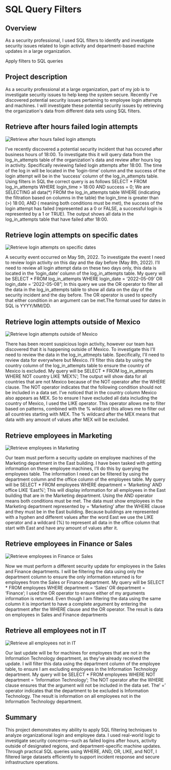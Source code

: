 #  SQL Query Filters


##  Overview

As a security professional, I used SQL filters to identify and investigate security issues related to login activity and department-based machine updates in a large organization.



Apply filters to SQL queries

## Project description

As a security professional at a large organization, part of my job is to investigate security issues to help keep the system secure. Recently I've discovered potential security issues pertaining to employee login attempts and machines. I will investigate these potential security issues by retrieving the organization's data from different data sets using SQL filters.

## Retrieve after hours failed login attempts

![Retrieve after hours failed login attempts](images/after-hours-failures.png)

I’ve recently discovered a potential security incident that has occured after business hours of 18:00. To investigate this it will query data from the log_in_attempts table of the organization's data and review after hours log in activity. Specifically reviewing failed login attempts after 18:00. The time of the log in will be located in the ‘login-time’ column and the success of the login attempt will be in the ‘success’ column of the log_in_attempts table. Using filters in SQL the correct query is as follows SELECT * FROM log_in_attempts WHERE login_time > 18:00 AND success = 0;  We are SELECTING all data(*) FROM the log_in_attempts table WHERE (indicating the filtration based on columns in the table) the login_time is greater than (>)  18:00, AND ( meaning both conditions must be met), the success of the login attempt has failed (represented as a 0 or FALSE, a successful login is represented by a 1 or TRUE). The output shows all data in the log_in_attempts table that have failed after 18:00.

## Retrieve login attempts on specific dates

![Retrieve login attempts on specific dates](images/login-attempts-specific-dates.png)

A security event occurred on May 5th, 2022. To investigate the event I need to review login activity on this day and the day before (May 8th, 2022). I’ll need to review all login attempt data on these two days only, this data is located in the ‘login_date’ column of the log_in_attempts table. My query will be SELECT * FROM log_in_attempts WHERE login_date = ‘2022-05-09’ OR login_date = ‘2022-05-08”; In this query we use the OR operator to filter all the data in the log_in_attempts table to show all data on the day of the security incident and the day before. The OR operator is used to specify that either condition in an argument can be met.The format used for dates in SQL is YYYY/MM/DD.

## Retrieve login attempts outside of Mexico

![Retrieve login attempts outside of Mexico](images/outside-mexico.png)

There has been recent suspicious login activity, however our team has discovered that it is happening outside of Mexico. To investigate this I'll need to review the data in the log_in_attmepts table. Specifically, I'll need to review data for everywhere but Mexico. I’ll filter this data by using the country column of the log_in_attempts table to ensure the country of Mexico is excluded. My query will be SELECT * FROM log_in_attempts WHERE NOT country LIKE ‘MEX%’;  The output will show data for all countries that are not Mexico because of the NOT operator after the WHERE clause. The NOT operator indicates that the following condition should not be included in a data set. I’ve noticed that in the country column Mexico also appears as MEX. So to ensure I have excluded all data including the country of Mexico, I used the LIKE operator. This operator allows me to filter based on patterns, combined with the % wildcard this allows me to filter out all countries starting with MEX. The % wildcard after the MEX means that data with any amount of values after MEX will be excluded.

## Retrieve employees in Marketing

![Retrieve employees in Marketing](images/marketing-east.png)

Our team must perform a security update on employee machines of the Marketing department in the East building. I have been tasked with getting information on these employee machines, I’ll do this by querying the employees table. The information I need can be filtered by using the department column and the office column of the employees table. My query will be SELECT * FROM employees WHERE department = ‘Marketing’ AND office LIKE ‘East%’; This will display information for all employees in the East building that are in the Marketing department. Using the AND operator means both conditions must be met. The data must show employees in the Marketing department represented by = ‘Marketing’ after the WHERE clause and they must be in the East building. Because buildings are represented with a hyphen and different values after the word East we use the LIKE operator and a wildcard (%) to represent all data in the office column that start with East and have any amount of values after it.

## Retrieve employees in Finance or Sales

![Retrieve employees in Finance or Sales](images/sales-finance.png)

Now we must perform a different security update for employees in the Sales and Finance departments. I will be filtering the data using only the department column to ensure the only information returned is for employees from the Sales or Finance department. My query will be SELECT * FROM employees WHERE department = ‘Sales’ OR department = ‘Finance’; I used the OR operator to ensure either of my arguments information is returned. Even though I am filtering the data using the same column it is important to have a complete argument by entering the department after the WHERE clause and the OR operator. The result is data on employees in Sales and Finance departments

## Retrieve all employees not in IT

![Retrieve all employees not in IT](images/not-it.png)

Our last update will be for machines for employees that are not in the Information Technology department, as they’ve already received the update.  I will filter this data using the department column of the employee table, to ensure I am excluding employees in the Information Technology department. My query will be SELECT * FROM employees WHERE NOT department = ‘Information Technology’;  The NOT operator after the WHERE clause ensures that the argument will not be included in the data set. The’ =’ operator indicates that the department to be excluded is Information Technology. The result is information on all employees not in the Information Technology department.

## Summary

This project demonstrates my ability to apply SQL filtering techniques to analyze organizational login and employee data. I used real-world logic to investigate security concerns—such as failed logins after hours, activity outside of designated regions, and department-specific machine updates.
Through practical SQL queries using WHERE, AND, OR, LIKE, and NOT, I filtered large datasets efficiently to support incident response and secure infrastructure operations.
